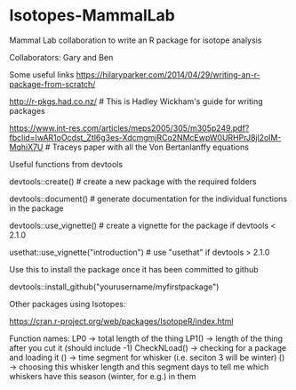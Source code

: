 # Isotopes-MammalLab

Mammal Lab collaboration to write an R package for isotope analysis

Collaborators: Gary and Ben

Some useful links
https://hilaryparker.com/2014/04/29/writing-an-r-package-from-scratch/

http://r-pkgs.had.co.nz/  # This is Hadley Wickham's guide for writing packages

https://www.int-res.com/articles/meps2005/305/m305p249.pdf?fbclid=IwAR1oOcdst_Ztl6g3es-XdcmgmjRCo2NMcEwpW0URHPrJ8jl2olM-MqhiX7U # Traceys paper with all the Von Bertanlanffy equations

Useful functions from devtools

devtools::create() # create a new package with the required folders

devtools::document() # generate documentation for the individual functions in the package

devtools::use_vignette() # create a vignette for the package if devtools < 2.1.0

usethat::use_vignette("introduction") # use "usethat" if devtools > 2.1.0





Use this to install the package once it has been committed to github

devtools::install_github("yourusername/myfirstpackage")


Other packages using Isotopes:

https://cran.r-project.org/web/packages/IsotopeR/index.html

Function names:
LP0 -> total length of the thing
LP1() -> length of the thing after you cut it (should include -1)
CheckNLoad() -> checking for a package and loading it
() -> time segment for whisker (i.e. seciton 3 will be winter)
() -> choosing this whisker length and this segment days to tell me which whiskers have this season (winter, for e.g.) in them
